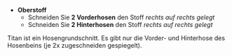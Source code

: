 *   **Oberstoff**
    *   Schneiden Sie **2 Vorderhosen** den Stoff *rechts auf rechts gelegt*
    *   Schneiden Sie **2 Hinterhosen** den Stoff *rechts auf rechts gelegt*

Titan ist ein Hosengrundschnitt. Es gibt nur die Vorder- und Hinterhose des Hosenbeins (je 2x zugeschneiden gespiegelt).
